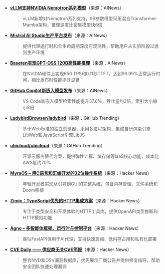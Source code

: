 - **[vLLM支持NVIDIA Nemotron系列模型](https://twitter.com/vllm_project/status/1981553870599049286)**（来源：AINews）  
  > vLLM新增对Nemotron系列支持，9B参数模型采用混合Transformer-Mamba架构，推理速度比密集模型快6倍

- **[Mistral AI Studio生产平台发布](https://twitter.com/MistralAI/status/1981752578951233989)**（来源：AINews）  
  > 提供代理运行时和全生命周期深度可观测性，帮助用户从实验阶段过渡到生产环境

- **[Baseten实现GPT-OSS 120B高性能推理](https://twitter.com/basetenco/status/1981757270053494806)**（来源：AINews）  
  > 在NVIDIA硬件上实现650 TPS和0.11秒TTFT，达到99.99%正常运行时间，相比发布时性能提升显著

- **[GitHub Copilot新嵌入模型发布](https://twitter.com/github/status/1981727394663731598)**（来源：AINews）  
  > VS Code新嵌入模型检索性能提升37.6%，吞吐量约2倍，索引大小缩小8倍

- **[LadybirdBrowser/ladybird](https://github.com/LadybirdBrowser/ladybird)**（来源：GitHub Trending）  
  > 基于Web标准的独立浏览器，采用多进程架构，集成自研渲染引擎LibWeb和JavaScript引擎LibJS

- **[ubicloud/ubicloud](https://github.com/ubicloud/ubicloud)**（来源：GitHub Trending）  
  > 开源云服务替代方案，提供弹性计算、块存储等IaaS核心功能，成本比AWS低约70%

- **[MyraOS – 用C语言和汇编开发的32位操作系统](https://news.ycombinator.com/item?id=45715055)**（来源：Hacker News）  
  > 年轻开发者实现从引导到GUI的完整系统，包含内存管理、文件系统和Doom移植

- **[Zimic：TypeScript优先的HTTP集成方案](https://news.ycombinator.com/item?id=45715262)**（来源：Hacker News）  
  > 专注于类型安全和开发体验的HTTP工具库，提供OpenAPI类型推断和HTTP模拟功能

- **[Agno – 多智能体框架、运行时与控制平台](https://news.ycombinator.com/item?id=45714551)**（来源：Hacker News）  
  > 类似FastAPI但用于AI代理，支持快速启动、低内存占用和私有化部署

- **[CVE Daily —— 供应商无关CVE简报](https://news.ycombinator.com/item?id=45713792)**（来源：Hacker News）  
  > 整合NVD和OSV漏洞数据库，优先展示厂商公告并提供修复指导，帮助安全团队快速处理漏洞